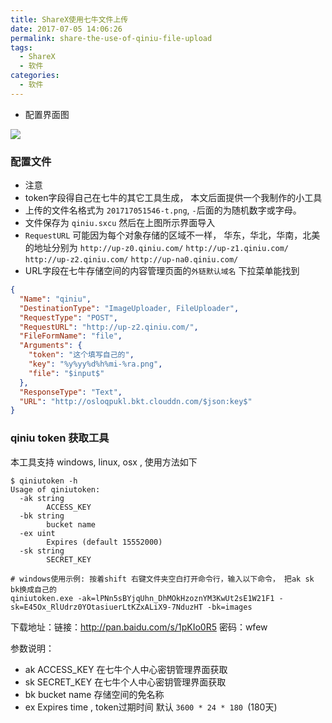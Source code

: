 ```yaml
---
title: ShareX使用七牛文件上传
date: 2017-07-05 14:06:26
permalink: share-the-use-of-qiniu-file-upload
tags:
  - ShareX
  - 软件
categories:
  - 软件
---
```

- 配置界面图

![](http://osloqpukl.bkt.clouddn.com/201717051546-t.png)


### 配置文件
- 注意
- token字段得自己在七牛的其它工具生成， 本文后面提供一个我制作的小工具
- 上传的文件名格式为 `201717051546-t.png`,  `-`后面的为随机数字或字母。
- 文件保存为 `qiniu.sxcu` 然后在上图所示界面导入
- `RequestURL` 可能因为每个对象存储的区域不一样， 华东，华北，华南，北美 的地址分别为 `http://up-z0.qiniu.com/` `http://up-z1.qiniu.com/` `http://up-z2.qiniu.com/` `http://up-na0.qiniu.com/`
- URL字段在七牛存储空间的内容管理页面的`外链默认域名` 下拉菜单能找到

```json
{
  "Name": "qiniu",
  "DestinationType": "ImageUploader, FileUploader",
  "RequestType": "POST",
  "RequestURL": "http://up-z2.qiniu.com/",
  "FileFormName": "file",
  "Arguments": {
    "token": "这个填写自己的",
    "key": "%y%yy%d%h%mi-%ra.png",
    "file": "$input$"
  },
  "ResponseType": "Text",
  "URL": "http://osloqpukl.bkt.clouddn.com/$json:key$"
}
```

### qiniu token 获取工具
本工具支持 windows, linux, osx , 使用方法如下

```shell
$ qiniutoken -h
Usage of qiniutoken:
  -ak string
        ACCESS_KEY
  -bk string
        bucket name
  -ex uint
        Expires (default 15552000)
  -sk string
        SECRET_KEY

# windows使用示例: 按着shift 右键文件夹空白打开命令行，输入以下命令， 把ak sk bk换成自己的
qiniutoken.exe -ak=lPNn5sBYjqUhn_DhMOkHzoznYM3KwUt2sE1W21F1 -sk=E45Ox_RlUdrz0YOtasiuerLtKZxALiX9-7NduzHT -bk=images
```
下载地址：链接：http://pan.baidu.com/s/1pKIo0R5 密码：wfew

参数说明：
- ak ACCESS_KEY 在七牛个人中心密钥管理界面获取
- sk SECRET_KEY 在七牛个人中心密钥管理界面获取
- bk bucket name 存储空间的免名称
- ex Expires time , token过期时间 默认 `3600 * 24 * 180 `(180天)
